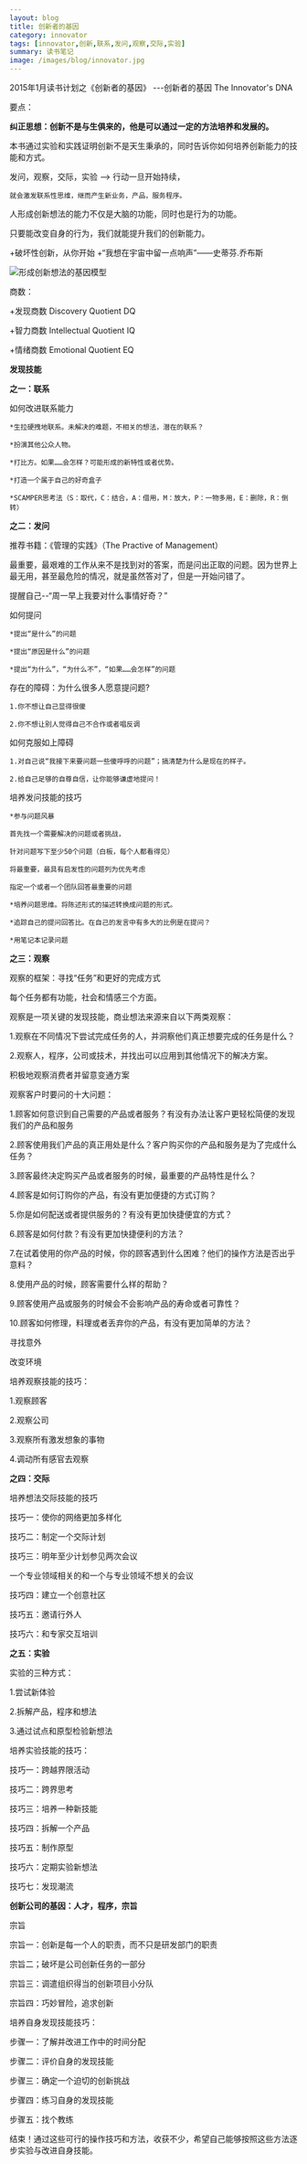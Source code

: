 ```yaml
---
layout: blog
title: 创新者的基因
category: innovator
tags: [innovator,创新,联系,发问,观察,交际,实验]  
summary: 读书笔记
image: /images/blog/innovator.jpg
---
```


2015年1月读书计划之《创新者的基因》
---创新者的基因 The Innovator's DNA

要点：

__纠正思想：创新不是与生俱来的，他是可以通过一定的方法培养和发展的。__

本书通过实验和实践证明创新不是天生秉承的，同时告诉你如何培养创新能力的技能和方式。

发问，观察，交际，实验  --> 行动一旦开始持续，

    就会激发联系性思维，继而产生新业务，产品，服务程序。

人形成创新想法的能力不仅是大脑的功能，同时也是行为的功能。

只要能改变自身的行为，我们就能提升我们的创新能力。

+破坏性创新，从你开始
+“我想在宇宙中留一点响声”——史蒂芬.乔布斯


![形成创新想法的基因模型](/images/blog/model.jpg "形成创新想法的基因模型")

商数：

+发现商数 Discovery Quotient DQ

+智力商数 Intellectual Quotient IQ

+情绪商数 Emotional Quotient EQ


__发现技能__

__之一：联系__

如何改进联系能力

    *生拉硬拽地联系。未解决的难题，不相关的想法，潜在的联系？

    *扮演其他公众人物。

    *打比方。如果……会怎样？可能形成的新特性或者优势。

    *打造一个属于自己的好奇盒子

    *SCAMPER思考法（S：取代，C：结合，A：借用，M：放大，P：一物多用，E：删除，R：倒转）

__之二：发问__

推荐书籍：《管理的实践》（The Practive of Management）

最重要，最艰难的工作从来不是找到对的答案，而是问出正取的问题。因为世界上最无用，甚至最危险的情况，就是虽然答对了，但是一开始问错了。

提醒自己--“周一早上我要对什么事情好奇？”

如何提问

    *提出“是什么”的问题

    *提出“原因是什么”的问题

    *提出“为什么”，“为什么不”，“如果……会怎样”的问题


存在的障碍：为什么很多人愿意提问题?

    1.你不想让自己显得很傻

    2.你不想让别人觉得自己不合作或者唱反调

如何克服如上障碍

    1.对自己说“我接下来要问题一些傻呼呼的问题”；搞清楚为什么是现在的样子。

    2.给自己足够的自尊自信，让你能够谦虚地提问！

培养发问技能的技巧

    *参与问题风暴

    首先找一个需要解决的问题或者挑战，

    针对问题写下至少50个问题（白板，每个人都看得见）

    将最重要，最具有启发性的问题列为优先考虑

    指定一个或者一个团队回答最重要的问题

    *培养问题思维。将陈述形式的描述转换成问题的形式。

    *追踪自己的提问回答比。在自己的发言中有多大的比例是在提问？

    *用笔记本记录问题

__之三：观察__

观察的框架：寻找“任务”和更好的完成方式

每个任务都有功能，社会和情感三个方面。

观察是一项关键的发现技能，商业想法来源来自以下两类观察：

1.观察在不同情况下尝试完成任务的人，并洞察他们真正想要完成的任务是什么？

2.观察人，程序，公司或技术，并找出可以应用到其他情况下的解决方案。

积极地观察消费者并留意变通方案

观察客户时要问的十大问题：

1.顾客如何意识到自己需要的产品或者服务？有没有办法让客户更轻松简便的发现我们的产品和服务

2.顾客使用我们产品的真正用处是什么？客户购买你的产品和服务是为了完成什么任务？

3.顾客最终决定购买产品或者服务的时候，最重要的产品特性是什么？

4.顾客是如何订购你的产品，有没有更加便捷的方式订购？

5.你是如何配送或者提供服务的？有没有更加快捷便宜的方式？

6.顾客是如何付款？有没有更加快捷便利的方法？

7.在试着使用的你产品的时候，你的顾客遇到什么困难？他们的操作方法是否出乎意料？

8.使用产品的时候，顾客需要什么样的帮助？

9.顾客使用产品或服务的时候会不会影响产品的寿命或者可靠性？

10.顾客如何修理，料理或者丢弃你的产品，有没有更加简单的方法？

寻找意外

改变环境

培养观察技能的技巧：

1.观察顾客

2.观察公司

3.观察所有激发想象的事物

4.调动所有感官去观察

__之四：交际__

培养想法交际技能的技巧

技巧一：使你的网络更加多样化

技巧二：制定一个交际计划

技巧三：明年至少计划参见两次会议

一个专业领域相关的和一个与专业领域不想关的会议

技巧四：建立一个创意社区

技巧五：邀请行外人

技巧六：和专家交互培训

__之五：实验__

实验的三种方式：

1.尝试新体验

2.拆解产品，程序和想法

3.通过试点和原型检验新想法

培养实验技能的技巧：

技巧一：跨越界限活动

技巧二：跨界思考

技巧三：培养一种新技能

技巧四：拆解一个产品

技巧五：制作原型

技巧六：定期实验新想法

技巧七：发现潮流


__创新公司的基因：人才，程序，宗旨__

宗旨

宗旨一：创新是每一个人的职责，而不只是研发部门的职责

宗旨二；破坏是公司创新任务的一部分

宗旨三：调遣组织得当的创新项目小分队

宗旨四：巧妙冒险，追求创新


培养自身发现技能技巧：

步骤一：了解并改进工作中的时间分配

步骤二：评价自身的发现技能

步骤三：确定一个迫切的创新挑战

步骤四：练习自身的发现技能

步骤五：找个教练


结束！通过这些可行的操作技巧和方法，收获不少，希望自己能够按照这些方法逐步实验与改进自身技能。

